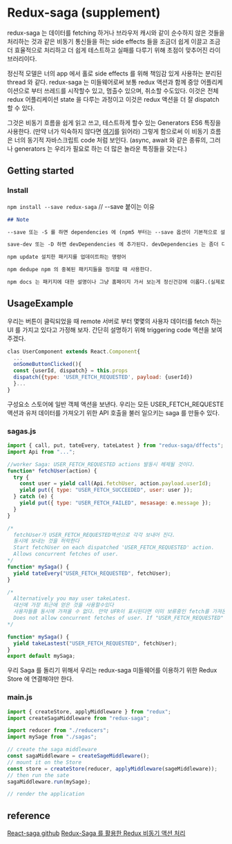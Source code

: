 # Redux-saga (supplement)

redux-saga 는 데이터를 fetching 하거나 브라우저 캐시와 같이 순수하지 않은 것들을 처리하는 것과 같은 비동기 통신들을 하는 side effects 들을 조금더 쉽게 이끌고 조금더 효율적으로 처리하고 더 쉽게 테스트하고 실패를 다루기 위해 초점이 맞추어진 라이브러리이다.

정신적 모델은 너의 app 에서 홀로 side effects 를 위해 책임감 있게 사용하는 분리된 thread 와 같다.
redux-saga 는 미들웨어로써 보통 redux 액션과 함께 중앙 어플리케이션으로 부터 쓰레드를 시작할수 있고, 멈출수 있으며, 취소할 수도있다. 이것은 전체 redux 어플리케이션 state 을 다루는 과정이고 이것은 redux 액션을 더 잘 dispatch 할 수 있다.

그것은 비동기 흐름을 쉽게 읽고 쓰고, 테스트하게 할수 있는 Generators ES6 특징을 사용한다. (만약 너가 익숙하지 않다면 [여기](https://redux-saga.js.org/docs/ExternalResources.html)를 읽어라) 그렇게 함으로써 이 비동기 흐름은 너의 동기적 자바스크립트 code 처럼 보인다. (async, await 와 같은 종류의, 그러나 generators 는 우리가 필요로 하는 더 많은 놀라운 특징들을 갖는다.)

## Getting started

### Install

`npm install --save redux-saga` // --save 붙이는 이유

```md
## Note

--save 또는 -S 를 하면 dependencies 에 (npm5 부터는 --save 옵션이 기본적으로 설정이 되어있다.)

save-dev 또는 -D 하면 devDependencies 에 추가된다. devDependencies 는 좀더 디테일한 기능들 사용을 위해 시멘틱함을 키워주고 남들이 다운 받아서 진행할때 설치가 되지 않는다. 그리고 -g 를 하면 글로벌 패키지에 추가된다. 글로벌 패키지에 추가하면 이 프로젝트뿐만 아니라 다른 프로젝트도 해당 패키지를 사용할 수 있다.

npm update 설치한 패키지를 업데이트하는 명령어

npm dedupe npm 의 중복된 패키지들을 정리할 때 사용한다.

npm docs 는 패키지에 대한 설명이나 그냥 홈페이지 가서 보는게 정신건강에 이롭다.(실제로 해보니깐 인제 홈페이지를 로딩해준다.)
```

## UsageExample

우리는 버튼이 클릭되었을 때 remote 서버로 부터 몇몇의 사용자 데이터를 fetch 하는 UI 를 가지고 있다고 가정해 보자. 간단히 설명하기 위해 triggering code 액션을 보여주겠다.

```js
clas UserComponent extends React.Component{
  ...
  onSomeButtonClicked(){
  const {userId, dispatch} = this.props
  dispatch({type: 'USER_FETCH_REQUESTED', payload: {userId})
  }...
}
```

구성요소 스토어에 일반 객체 액션을 보낸다. 우리는 모든 USER_FETCH_REQUESTE 액션과 유저 데이터를 가져오기 위한 API 호출을 불러 일으키는 saga 를 만들수 있다.

### sagas.js

```js
import { call, put, tateEvery, tateLatest } from "redux-saga/dffects";
import Api from "...";

//worker Saga: USER_FETCH_REQUESTED actions 발동시 헤제될 것이다.
function* fetchUser(action) {
  try {
    const user = yield call(Api.fetchUser, action.payload.userId);
    yield put({ type: "USER_FETCH_SUCCEEDED", user: user });
  } catch (e) {
    yield put({ type: "USER_FETCH_FAILED", mesasage: e.message });
  }
}

/*
  fetchUser가 USER_FETCH_REQUESTED액션으로 각각 보내어 진다.
  동시에 보내는 것을 허락한다
  Start fetchUser on each dispatched 'USER_FETCH_REQUESTED' action.
  Allows concurrent fetches of user.
*/
function* mySaga() {
  yield tateEvery("USER_FETCH_REQUESTED", fetchUser);
}

/*
  Alternatively you may user takeLatest.
  대신에 가장 최근에 얻은 것을 사용할수있다
  사용자들를 동시에 가져올 수 없다. 만약 UFR이 표시된다면 이미 보류중인 fetch를 가져온다면 보류중인 fetch는 취어지고 최신의 버전만 실행된다.
  Does not allow concurrent fetches of user. If "USER_FETCH_REQUESTED" gets dispatched while a fetch is already pending, that pending fetch is cancelled and only the latest one will be run.
*/

function* mySaga() {
  yield takeLastest("USER_FETCH_REQUESTED", fetchUser);
}
export default mySaga;
```

우리 Saga 를 돌리기 위해서 우리는 redux-saga 미들웨어를 이용하기 위한 Redux Store 에 연결해야만 한다.

### main.js

```js
import { createStore, applyMiddleware } from "redux";
import createSagaMiddleware from "redux-saga";

import reducer from "./reducers";
import mySage from "./sagas";

// create the saga middleware
const sagaMiddleware = createSageMiddleware();
// mount it on the Store
const store = createStore(reducer, applyMiddleware(sageMiddleware));
// then run the sate
sagaMiddleware.run(mySage);

// render the application
```

## reference

[React-saga github](https://github.com/redux-saga/redux-saga)
[Redux-Saga 를 활용한 Redux 비동기 액션 처리](https://rhostem.github.io/posts/2017-09-07-redux-saga-toast-control/)
